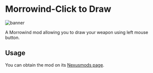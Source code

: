 # Morrowind-Click to Draw

![banner](https://staticdelivery.nexusmods.com/mods/100/images/57195/57195-1753651079-1962931778.jpg)

A Morrowind mod allowing you to draw your weapon using left mouse button.

## Usage

You can obtain the mod on its [Nexusmods page](https://www.nexusmods.com/morrowind/mods/57195).
